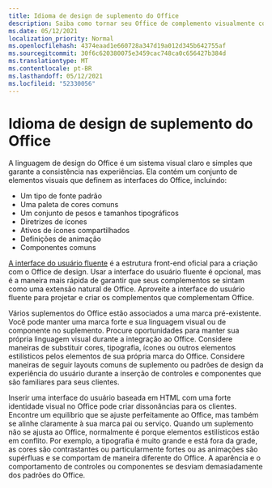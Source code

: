 ```yaml
---
title: Idioma de design de suplemento do Office
description: Saiba como tornar seu Office de complemento visualmente compatível com Office.
ms.date: 05/12/2021
localization_priority: Normal
ms.openlocfilehash: 4374eaad1e660728a347d19a012d345b642755af
ms.sourcegitcommit: 30f6c620380075e3459cac748ca0c656427b384d
ms.translationtype: MT
ms.contentlocale: pt-BR
ms.lasthandoff: 05/12/2021
ms.locfileid: "52330056"
---
```

# <a name="office-add-in-design-language"></a>Idioma de design de suplemento do Office

A linguagem de design do Office é um sistema visual claro e simples que garante a consistência nas experiências. Ela contém um conjunto de elementos visuais que definem as interfaces do Office, incluindo:

- Um tipo de fonte padrão
- Uma paleta de cores comuns
- Um conjunto de pesos e tamanhos tipográficos
- Diretrizes de ícones
- Ativos de ícones compartilhados
- Definições de animação
- Componentes comuns

[A interface do usuário fluente](../design/add-in-design.md) é a estrutura front-end oficial para a criação com o Office de design. Usar a interface do usuário fluente é opcional, mas é a maneira mais rápida de garantir que seus complementos se sintam como uma extensão natural de Office. Aproveite a interface do usuário fluente para projetar e criar os complementos que complementam Office.

Vários suplementos do Office estão associados a uma marca pré-existente. Você pode manter uma marca forte e sua linguagem visual ou de componente no suplemento. Procure oportunidades para manter sua própria linguagem visual durante a integração ao Office. Considere maneiras de substituir cores, tipografia, ícones ou outros elementos estilísticos pelos elementos de sua própria marca do Office. Considere maneiras de seguir layouts comuns de suplemento ou padrões de design da experiência do usuário durante a inserção de controles e componentes que são familiares para seus clientes.

Inserir uma interface do usuário baseada em HTML com uma forte identidade visual no Office pode criar dissonâncias para os clientes. Encontre um equilíbrio que se ajuste perfeitamente ao Office, mas também se alinhe claramente à sua marca pai ou serviço. Quando um suplemento não se ajusta ao Office, normalmente é porque elementos estilísticos estão em conflito. Por exemplo, a tipografia é muito grande e está fora da grade, as cores são contrastantes ou particularmente fortes ou as animações são supérfluas e se comportam de maneira diferente do Office. A aparência e o comportamento de controles ou componentes se desviam demasiadamente dos padrões do Office.
